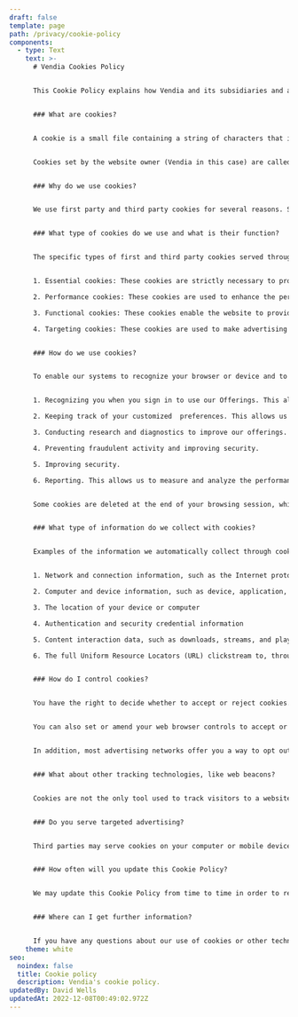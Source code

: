 ```yaml
---
draft: false
template: page
path: /privacy/cookie-policy
components:
  - type: Text
    text: >-
      # Vendia Cookies Policy


      This Cookie Policy explains how Vendia and its subsidiaries and affiliates use cookies and similar technologies to recognize you when you visit our websites, including at [www.vendia.com](https://www.vendia.net). It explains what these technologies are and why we use them, as well as your rights to control our use of them.


      ### What are cookies?


      A cookie is a small file containing a string of characters that is sent to your computer when you visit a website. When you visit the site again, the cookie allows that site to recognize your browser. Cookies may store user preferences and other information.


      Cookies set by the website owner (Vendia in this case) are called ‘first party cookies’. Cookies set by parties other than the website owner are called ‘third party cookies’. Third party cookies enable third party features or functionality to be provided on or through the website (examples include advertising, interactive content and analytics). The parties that set these third party cookies can recognize your computer both when it visits the website in question, as well as when it visits certain other websites.


      ### Why do we use cookies?


      We use first party and third party cookies for several reasons. Some cookies are required for technical reasons in order for our website to operate, and we refer to these as "essential" or "strictly necessary" cookies. Other cookies also enable us to track and target the interests of our users to enhance the experience on our website. This data is used to deliver customized content to customers whose behavior indicates that they are interested in a particular subject area. Third parties serve cookies through our Websites for advertising, analytics and other purposes. This is described in more detail below.


      ### What type of cookies do we use and what is their function?


      The specific types of first and third party cookies served through our website and the purposes they perform are listed below. See the [complete list of the cookies ](https://www.vendia.com/privacy/cookie-list)used by Vendia.


      1. Essential cookies: These cookies are strictly necessary to provide you with the services available through our website.

      2. Performance cookies: These cookies are used to enhance the performance and functionality of our website but are non-essential to its use. All information these cookies collect is aggregated and is therefore anonymous. 

      3. Functional cookies: These cookies enable the website to provide enhanced functionality and personalization. They may be set by us or by third party providers whose services we have added to our pages. If you do not allow these cookies, then some or all of these services may not function properly.

      4. Targeting cookies: These cookies are used to make advertising messages more relevant to you. They perform functions like preventing the same ad from continuously reappearing, ensuring that ads are properly displayed for advertisers, and in some cases selecting advertisements that are based on your interests.


      ### How do we use cookies?


      To enable our systems to recognize your browser or device and to provide Vendia Offerings, we use cookies, pixels, and other similar technologies (collectively, “cookies”). We use these to  recognize your browser or device, learn more about your interests, and provide you with essential features and services. Additional purposes include:


      1. Recognizing you when you sign in to use our Offerings. This allows us to provide you with recommendations, display personalized content, and provide other customized features and services.

      2. Keeping track of your customized  preferences. This allows us to honor your likes and dislikes, such as your language and configuration preferences.

      3. Conducting research and diagnostics to improve our offerings.

      4. Preventing fraudulent activity and improving security.

      5. Improving security.

      6. Reporting. This allows us to measure and analyze the performance of our offerings.


      Some cookies are deleted at the end of your browsing session, while others persist between sessions. Essential cookies remain on your device for up to 365 days from your last visit to our site. Other cookies remain on your device for up to 365 days from their last use.


      ### What type of information do we collect with cookies?


      Examples of the information we automatically collect through cookies include:


      1. Network and connection information, such as the Internet protocol (IP) address used to connect your computer or other device to the Internet and information about your Internet service provider

      2. Computer and device information, such as device, application, or browser type and version, browser plug-in type and version, operating system, or time zone setting

      3. The location of your device or computer

      4. Authentication and security credential information

      5. Content interaction data, such as downloads, streams, and playback details, including duration and number of simultaneous streams and downloads

      6. The full Uniform Resource Locators (URL) clickstream to, through, and from our site (including date and time) and Vendia Offerings, content you viewed or searched for, page response times, download errors, and page interaction information (such as scrolling, clicks, and mouse-overs)


      ### How do I control cookies?


      You have the right to decide whether to accept or reject cookies. You can exercise your cookie preferences by selecting the appropriate option on the cookies banner which appears when you visit our website. 


      You can also set or amend your web browser controls to accept or refuse cookies. If you choose to reject cookies, you may still use our website though your access to some functionality and areas of our website may be restricted. As the means by which you can refuse cookies through your browser control vary from browser-to-browser, you should visit your browser’s help menu for more information. 


      In addition, most advertising networks offer you a way to opt out of targeted advertising.  If you would like to find out more information, please visit [www.aboutads.info/choices](http://www.aboutads.info/choices) or [www.youronlinechoices.com](http://www.youronlinechoices.com/).


      ### What about other tracking technologies, like web beacons?


      Cookies are not the only tool used to track visitors to a website. We employ a software technology called clear gifs (Web Beacons/Web Bugs), that helps us better manage the website by informing us which content is most effective. Clear gifs are tiny graphics with a unique identifier, similar in function to cookies, and are used to track the online movements of web users. In contrast to cookies, which are stored on a user’s hard drive, clear gifs are embedded invisibly on web pages or in emails. For example, we use clear gifs or pixels in our HTML-based emails to let us know which emails have been opened by recipients. This allows us to gauge the effectiveness of certain communications and the effectiveness of our marketing campaigns


      ### Do you serve targeted advertising?


      Third parties may serve cookies on your computer or mobile device to serve advertising through our website. These companies may use information about your visits to our website in order to provide relevant advertisements about goods and services that you may be interested in. They may also employ technology that is used to measure the effectiveness of advertisements. This can be accomplished by using cookies or web beacons to collect information about your visits. The information collected through this process does not enable us or them to identify your name, contact details or other personally identifying details unless you choose to provide these.


      ### How often will you update this Cookie Policy?


      We may update this Cookie Policy from time to time in order to reflect, for example, changes to the cookies we use or for other operational, legal or regulatory reasons. We will notify you of any material changes to this Policy by posting the changes on this page and providing a notice with on-site or email notifications. Any changes to our use of cookies and related technologies will be updated on this Cookie Policy


      ### Where can I get further information?


      If you have any questions about our use of cookies or other technologies, please email us at [compliance@vendia.com](mailto:compliance@vendia.com).
    theme: white
seo:
  noindex: false
  title: Cookie policy
  description: Vendia's cookie policy.
updatedBy: David Wells
updatedAt: 2022-12-08T00:49:02.972Z
---
```

